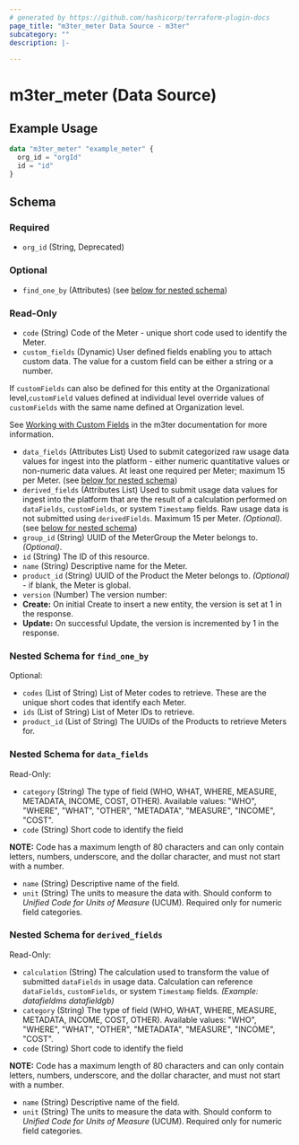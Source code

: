 ```yaml
---
# generated by https://github.com/hashicorp/terraform-plugin-docs
page_title: "m3ter_meter Data Source - m3ter"
subcategory: ""
description: |-
  
---
```


# m3ter_meter (Data Source)



## Example Usage

```terraform
data "m3ter_meter" "example_meter" {
  org_id = "orgId"
  id = "id"
}
```

<!-- schema generated by tfplugindocs -->
## Schema

### Required

- `org_id` (String, Deprecated)

### Optional

- `find_one_by` (Attributes) (see [below for nested schema](#nestedatt--find_one_by))

### Read-Only

- `code` (String) Code of the Meter - unique short code used to identify the Meter.
- `custom_fields` (Dynamic) User defined fields enabling you to attach custom data. The value for a custom field can be either a string or a number.

If `customFields` can also be defined for this entity at the Organizational level,`customField` values defined at individual level override values of `customFields` with the same name defined at Organization level.

See [Working with Custom Fields](https://www.m3ter.com/docs/guides/creating-and-managing-products/working-with-custom-fields) in the m3ter documentation for more information.
- `data_fields` (Attributes List) Used to submit categorized raw usage data values for ingest into the platform - either numeric quantitative values or non-numeric data values. At least one required per Meter; maximum 15 per Meter. (see [below for nested schema](#nestedatt--data_fields))
- `derived_fields` (Attributes List) Used to submit usage data values for ingest into the platform that are the result of a calculation performed on `dataFields`, `customFields`, or system `Timestamp` fields. Raw usage data is not submitted using `derivedFields`. Maximum 15 per Meter. *(Optional)*. (see [below for nested schema](#nestedatt--derived_fields))
- `group_id` (String) UUID of the MeterGroup the Meter belongs to. *(Optional)*.
- `id` (String) The ID of this resource.
- `name` (String) Descriptive name for the Meter.
- `product_id` (String) UUID of the Product the Meter belongs to. *(Optional)* - if blank, the Meter is global.
- `version` (Number) The version number:
- **Create:** On initial Create to insert a new entity, the version is set at 1 in the response.
- **Update:** On successful Update, the version is incremented by 1 in the response.

<a id="nestedatt--find_one_by"></a>
### Nested Schema for `find_one_by`

Optional:

- `codes` (List of String) List of Meter codes to retrieve. These are the unique short codes that identify each Meter.
- `ids` (List of String) List of Meter IDs to retrieve.
- `product_id` (List of String) The UUIDs of the Products to retrieve Meters for.


<a id="nestedatt--data_fields"></a>
### Nested Schema for `data_fields`

Read-Only:

- `category` (String) The type of field (WHO, WHAT, WHERE, MEASURE, METADATA, INCOME, COST, OTHER).
Available values: "WHO", "WHERE", "WHAT", "OTHER", "METADATA", "MEASURE", "INCOME", "COST".
- `code` (String) Short code to identify the field

**NOTE:** Code has a maximum length of 80 characters and can only contain letters, numbers, underscore, and the dollar character, and must not start with a number.
- `name` (String) Descriptive name of the field.
- `unit` (String) The units to measure the data with. Should conform to *Unified Code for Units of Measure* (UCUM). Required only for numeric field categories.


<a id="nestedatt--derived_fields"></a>
### Nested Schema for `derived_fields`

Read-Only:

- `calculation` (String) The calculation used to transform the value of submitted `dataFields` in usage data. Calculation can reference `dataFields`, `customFields`, or system `Timestamp` fields. 
*(Example: datafieldms  datafieldgb)*
- `category` (String) The type of field (WHO, WHAT, WHERE, MEASURE, METADATA, INCOME, COST, OTHER).
Available values: "WHO", "WHERE", "WHAT", "OTHER", "METADATA", "MEASURE", "INCOME", "COST".
- `code` (String) Short code to identify the field

**NOTE:** Code has a maximum length of 80 characters and can only contain letters, numbers, underscore, and the dollar character, and must not start with a number.
- `name` (String) Descriptive name of the field.
- `unit` (String) The units to measure the data with. Should conform to *Unified Code for Units of Measure* (UCUM). Required only for numeric field categories.
